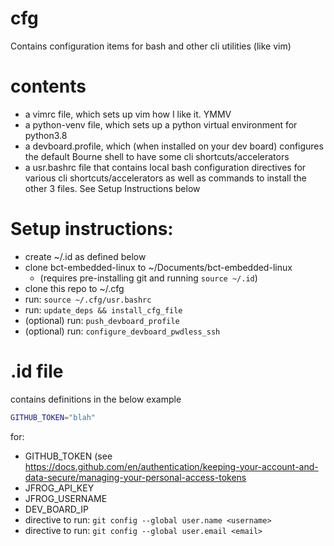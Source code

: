 # cfg

Contains configuration items for bash and other cli utilities (like vim)

# contents
- a vimrc file, which sets up vim how I like it. YMMV
- a python-venv file, which sets up a python virtual environment for python3.8
- a devboard.profile, which (when installed on your dev board) configures the default Bourne shell to have some cli shortcuts/accelerators
- a usr.bashrc file that contains local bash configuration directives for various cli shortcuts/accelerators as well as commands to install the other 3 files. See Setup Instructions below


# Setup instructions:
- create ~/.id as defined below
- clone bct-embedded-linux to ~/Documents/bct-embedded-linux
    - (requires pre-installing git and running `source ~/.id`)
- clone this repo to ~/.cfg
- run: `source ~/.cfg/usr.bashrc`
- run: `update_deps && install_cfg_file`
- (optional) run: `push_devboard_profile` 
- (optional) run: `configure_devboard_pwdless_ssh`


# .id file
contains definitions in the below example
```bash
GITHUB_TOKEN="blah"
```
for:
- GITHUB_TOKEN (see https://docs.github.com/en/authentication/keeping-your-account-and-data-secure/managing-your-personal-access-tokens
- JFROG_API_KEY
- JFROG_USERNAME
- DEV_BOARD_IP
- directive to run: `git config --global user.name <username>` 
- directive to run: `git config --global user.email <email>` 